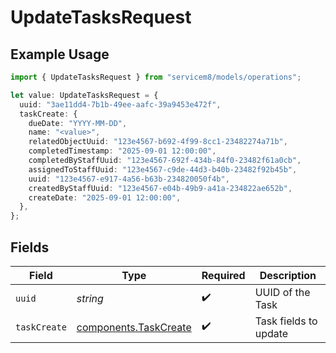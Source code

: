 # UpdateTasksRequest

## Example Usage

```typescript
import { UpdateTasksRequest } from "servicem8/models/operations";

let value: UpdateTasksRequest = {
  uuid: "3ae11dd4-7b1b-49ee-aafc-39a9453e472f",
  taskCreate: {
    dueDate: "YYYY-MM-DD",
    name: "<value>",
    relatedObjectUuid: "123e4567-b692-4f99-8cc1-23482274a71b",
    completedTimestamp: "2025-09-01 12:00:00",
    completedByStaffUuid: "123e4567-692f-434b-84f0-23482f61a0cb",
    assignedToStaffUuid: "123e4567-c9de-44d3-b40b-23482f92b45b",
    uuid: "123e4567-e917-4a56-b63b-234820050f4b",
    createdByStaffUuid: "123e4567-e04b-49b9-a41a-234822ae652b",
    createDate: "2025-09-01 12:00:00",
  },
};
```

## Fields

| Field                                                          | Type                                                           | Required                                                       | Description                                                    |
| -------------------------------------------------------------- | -------------------------------------------------------------- | -------------------------------------------------------------- | -------------------------------------------------------------- |
| `uuid`                                                         | *string*                                                       | :heavy_check_mark:                                             | UUID of the Task                                               |
| `taskCreate`                                                   | [components.TaskCreate](../../models/components/taskcreate.md) | :heavy_check_mark:                                             | Task fields to update                                          |